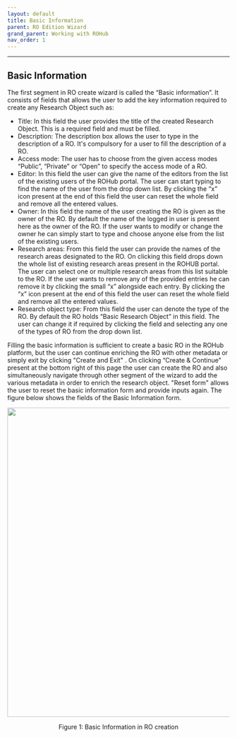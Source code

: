 ```yaml
---
layout: default
title: Basic Information
parent: RO Edition Wizard
grand_parent: Working with ROHub
nav_order: 1
---
```


---
## Basic Information
<!--
{: .no_toc }
## Table of contents
{: .no_toc .text-delta }

1. TOC
{:toc}

--->

The first segment in RO create wizard is called the “Basic information”. It consists of fields that allows the user to add the key information required to create any Research Object such as:
* Title: In this field the user provides the title of the created Research Object. This is a required field and must be filled.
* Description: The description box allows the user to type in the description of a RO. It's compulsory for a user to fill the description of a RO.
* Access mode: The user has to choose from the given access modes “Public”, “Private” or “Open” to specify the access mode of a RO.
* Editor: In this field the user can give the name of the editors from the list of the existing users of the ROHub portal. The user can start typing to find the name of the user from the drop down list.  By clicking the “x” icon present at the end of this field the user can reset the whole field and remove all the entered values.
* Owner: In this field the name of the user creating the RO is given as the owner of the RO. By default the name of the logged in user is present here as the owner of the RO. If the user wants to modify or change the owner he can simply start to type and choose anyone else from the list of the existing users.
* Research areas: From this field the user can provide the names of the research areas designated to the RO. On clicking this field drops down the whole list of existing research areas present in the ROHUB portal. The user can select one or multiple research areas from this list suitable to the RO. If the user wants to remove any of the provided entries he can remove it by clicking the small “x” alongside each entry. By clicking the “x” icon present at the end of this field the user can reset the whole field and remove all the entered values.
* Research object type: From this field the user can denote the type of the RO. By default the RO holds “Basic Research Object” in this field. The user can change it if required by clicking the field and selecting any one of the types of RO from the drop down list.

Filling the basic information is sufficient to create a basic RO in the ROHub platform, but the user can continue enriching the RO with other metadata or simply exit by clicking "Create and Exit" . On clicking “Create & Continue" present at the bottom right of this page the user can create the RO and also simultaneously navigate through other segment of the wizard to add the various metadata in order to enrich the research object. "Reset form" allows the user to reset the basic information form and provide inputs again.
The figure below shows the fields of the Basic Information form.
<p align="center"> <img src="https://box.psnc.pl/f/96acf22e9a/?raw=1" width="700"> </p>
<div align="center"> Figure 1: Basic Information in RO creation </div>
